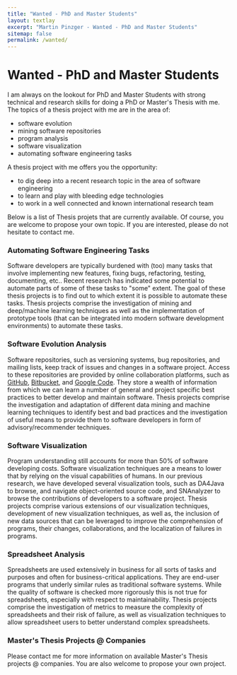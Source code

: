 ```yaml
---
title: "Wanted - PhD and Master Students"
layout: textlay
excerpt: "Martin Pinzger - Wanted - PhD and Master Students"
sitemap: false
permalink: /wanted/
---
```


# Wanted - PhD and Master Students

I am always on the lookout for PhD and Master Students with strong technical and research skills for doing a PhD or Master's Thesis with me. The topics of a thesis project with me are in the area of:

* software evolution
* mining software repositories
* program analysis
* software visualization
* automating software engineering tasks

A thesis project with me offers you the opportunity:

* to dig deep into a recent research topic in the area of software engineering 
* to learn and play with bleeding edge technologies
* to work in a well connected and known international research team

Below is a list of Thesis projets that are currently available. Of course, you are welcome to propose your own topic. If you are interested, please do not hesitate to contact me.

### Automating Software Engineering Tasks
Software developers are typically burdened with (too) many tasks that involve implementing new features, fixing bugs, refactoring, testing, documenting, etc.. Recent research has indicated some potential to automate parts of some of these tasks to "some" extent. The goal of these thesis projects is to find out to which extent it is possible to automate these tasks. Thesis projects comprise the investigation of mining and deep/machine learning techniques as well as the implementation of prototype tools (that can be integrated into modern software development environments) to automate these tasks.

### Software Evolution Analysis
Software repositories, such as versioning systems, bug repositories, and mailing lists, keep track of issues and changes in a software project. Access to these repositories are provided by online collaboration platforms, such as [GitHub](https://github.com/), [Bitbucket](https://bitbucket.org/), and [Google Code](http://code.google.com/). They store a wealth of information from which we can learn a number of general and project specific best practices to better develop and maintain software. Thesis projects comprise the investigation and adaptation of different data mining and machine learning techniques to identify best and bad practices and the investigation of useful means to provide them to software developers in form of advisory/recommender techniques.

### Software Visualization
Program understanding still accounts for more than 50% of software developing costs. Software visualization techniques are a means to lower that by relying on the visual capabilities of humans. In our previous research, we have developed several visualization tools, such as DA4Java to browse, and navigate object-oriented source code, and SNAnalyzer to browse the contributions of developers to a software project. Thesis projects comprise various extensions of our visualization techniques, development of new visualization techniques, as well as, the inclusion of new data sources that can be leveraged to improve the comprehension of programs, their changes, collaborations, and the localization of failures in programs.

### Spreadsheet Analysis
Spreadsheets are used extensively in business for all sorts of tasks and purposes and often for business-critical applications. They are end-user programs that underly similar rules as traditional software systems. While the quality of software is checked more rigorously this is not true for spreadsheets, especially with respect to maintainability. Thesis projects comprise the investigation of metrics to measure the complexity of spreadsheets and their risk of failure, as well as visualization techniques to allow spreadsheet users to better understand complex spreadsheets.

### Master's Thesis Projects @ Companies
Please contact me for more information on available Master's Thesis projects @ companies.
You are also welcome to propose your own project. 



